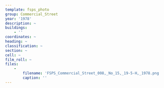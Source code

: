 ```yaml
---
template: fsps_photo
group: Commercial_Street
year: '1978'
description: ~
buildings:
    - ''
coordinates: ~
heading: ~
classification: ~
section: ~
cell: ~
film_roll: ~
files:
    -
        filename: 'FSPS_Commercial_Street_008,_No_15,_19-5-H,_1978.png'
        caption: ''
---
```

